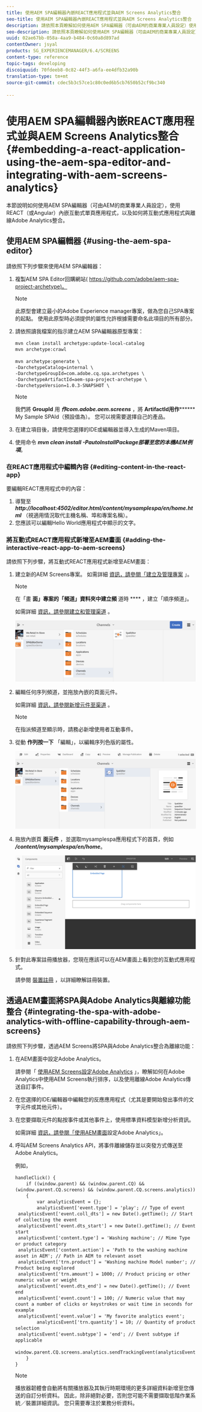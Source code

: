 ```yaml
---
title: 使用AEM SPA編輯器內嵌REACT應用程式並與AEM Screens Analytics整合
seo-title: 使用AEM SPA編輯器內嵌REACT應用程式並與AEM Screens Analytics整合
description: 請依照本頁瞭解如何使用AEM SPA編輯器（可由AEM的商業專業人員設定）使用REACT（或Angular）內嵌互動式單頁應用程式，以及如何將互動式應用程式與離線Adobe Analytics整合。
seo-description: 請依照本頁瞭解如何使用AEM SPA編輯器（可由AEM的商業專業人員設定）使用REACT（或Angular）內嵌互動式單頁應用程式，以及如何將互動式應用程式與離線Adobe Analytics整合。
uuid: 02ae67bb-058a-4aa9-b484-0c60a8d897ad
contentOwner: jsyal
products: SG_EXPERIENCEMANAGER/6.4/SCREENS
content-type: reference
topic-tags: developing
discoiquuid: 70fdeeb8-0c82-44f3-a6fa-ee4dfb32a90b
translation-type: tm+mt
source-git-commit: cdec5b3c57ce1c80c0ed6b5cb7650b52cf9bc340

---
```



# 使用AEM SPA編輯器內嵌REACT應用程式並與AEM Screens Analytics整合{#embedding-a-react-application-using-the-aem-spa-editor-and-integrating-with-aem-screens-analytics}

本節說明如何使用AEM SPA編輯器（可由AEM的商業專業人員設定），使用REACT（或Angular）內嵌互動式單頁應用程式，以及如何將互動式應用程式與離線Adobe Analytics整合。

## 使用AEM SPA編輯器 {#using-the-aem-spa-editor}

請依照下列步驟來使用AEM SPA編輯器：

1. 複製AEM SPA Editor回購網站( [https://github.com/adobe/aem-spa-project-archetype)。](https://github.com/adobe/aem-spa-project-archetype)

   >[!NOTE]
   >
   >此原型會建立最小的Adobe Experience manager專案，做為您自己SPA專案的起點。 使用此原型時必須提供的屬性允許根據需要命名此項目的所有部分。

1. 請依照讀我檔案的指示建立AEM SPA編輯器原型專案：

   ```
   mvn clean install archetype:update-local-catalog
   mvn archetype:crawl
   
   mvn archetype:generate \
   -DarchetypeCatalog=internal \
   -DarchetypeGroupId=com.adobe.cq.spa.archetypes \
   -DarchetypeArtifactId=aem-spa-project-archetype \
   -DarchetypeVersion=1.0.3-SNAPSHOT \
   ```

   >[!NOTE]
   >
   >我們將 **GroupId** 用 ***作com.adobe.aem.screens*** ，將 **ArtifactId用作******** My Sample SPAId（預設值為）。 您可以視需要選擇自己的產品。

1. 在建立項目後，請使用您選擇的IDE或編輯器並導入生成的Maven項目。
1. 使用命令 ***mvn clean install -PautoInstallPackage部署至您的本機AEM例項***。

### 在REACT應用程式中編輯內容 {#editing-content-in-the-react-app}

要編輯REACT應用程式中的內容：

1. 導覽至 ***http://localhost:4502/editor.html/content/mysamplespa/en/home.html*** （視適用情況取代主機名稱、埠和專案名稱）。
1. 您應該可以編輯Hello World應用程式中顯示的文字。

### 將互動式REACT應用程式新增至AEM畫面 {#adding-the-interactive-react-app-to-aem-screens}

請依照下列步驟，將互動式REACT應用程式新增至AEM畫面：

1. 建立新的AEM Screens專案。 如需詳細 [資訊，請參閱「建立及管理專案](/help/screens/creating-a-screens-project.md) 」。

   >[!NOTE]
   >
   >在「畫 **面」專案的「頻道」資料夾中建立頻** 道時 **** ，建立「順序頻道」。
   >
   >如需詳細 [資訊，請參閱建立和管理渠道](/help/screens/managing-channels.md) 。

   ![screen_shot_2019-02-15at100330am](assets/screen_shot_2019-02-15at100330am.png)

1. 編輯任何序列頻道，並拖放內嵌的頁面元件。

   如需詳細 [資訊，請參閱新增元件至渠道](/help/screens/adding-components-to-a-channel.md) 。

   >[!NOTE]
   >
   >在指派頻道至顯示時，請務必新增使用者互動事件。

1. 從動 **作列按一下** 「編輯」，以編輯序列色版的屬性。

   ![screen_shot_2019-02-15at100555am](assets/screen_shot_2019-02-15at100555am.png)

1. 拖放內嵌頁 **面元件** ，並選取mysamplespa應用程式下的首頁，例如 ***/content/mysamplespa/en/home***。

   ![screen_shot_2019-02-15at101104am](assets/screen_shot_2019-02-15at101104am.png)

1. 針對此專案註冊播放器，您現在應該可以在AEM畫面上看到您的互動式應用程式。

   請參閱 [裝置註冊](/help/screens/device-registration.md) ，以詳細瞭解註冊裝置。

## 透過AEM畫面將SPA與Adobe Analytics與離線功能整合 {#integrating-the-spa-with-adobe-analytics-with-offline-capability-through-aem-screens}

請依照下列步驟，透過AEM Screens將SPA與Adobe Analytics整合為離線功能：

1. 在AEM畫面中設定Adobe Analytics。

   請參閱「 [使用AEM Screens設定Adobe Analytics](/help/screens/configuring-adobe-analytics-aem-screens.md) 」，瞭解如何在Adobe Analytics中使用AEM Screens執行排序，以及使用離線Adobe Analytics傳送自訂事件。

1. 在您選擇的IDE/編輯器中編輯您的反應應用程式（尤其是要開始發出事件的文字元件或其他元件）。
1. 在您要擷取元件的點按事件或其他事件上，使用標準資料模型新增分析資訊。

   如需詳細 [資訊，請參閱「使用AEM畫面](/help/screens/configuring-adobe-analytics-aem-screens.md)設定Adobe Analytics」。

1. 呼叫AEM Screens Analytics API，將事件離線儲存並以突發方式傳送至Adobe Analytics。

   例如，

   ```
   handleClick() {
       if ((window.parent) && (window.parent.CQ) && (window.parent.CQ.screens) && (window.parent.CQ.screens.analytics))
       {
           var analyticsEvent = {};
           analyticsEvent['event.type'] = 'play'; // Type of event
    analyticsEvent['event.coll_dts'] = new Date().getTime(); // Start of collecting the event
    analyticsEvent['event.dts_start'] = new Date().getTime(); // Event start
    analyticsEvent['content.type'] = 'Washing machine'; // Mime Type or product category
    analyticsEvent['content.action'] = 'Path to the washing machine asset in AEM'; // Path in AEM to relevant asset
    analyticsEvent['trn.product'] = 'Washing machine Model number'; // Product being explored
    analyticsEvent['trn.amount'] = 1000; // Product pricing or other numeric value or weight
    analyticsEvent['event.dts_end'] = new Date().getTime(); // Event end
    analyticsEvent['event.count'] = 100; // Numeric value that may count a number of clicks or keystrokes or wait time in seconds for example
    analyticsEvent['event.value'] = 'My favorite analytics event';
           analyticsEvent['trn.quantity'] = 10; // Quantity of product selection
    analyticsEvent['event.subtype'] = 'end'; // Event subtype if applicable
    window.parent.CQ.screens.analytics.sendTrackingEvent(analyticsEvent);
       }
   }
   ```

   >[!NOTE]
   >
   >播放器韌體會自動將有關播放器及其執行時期環境的更多詳細資料新增至您傳送的自訂分析資料。 因此，除非絕對必要，否則您可能不需要擷取低階作業系統／裝置詳細資訊。 您只需要專注於業務分析資料。

